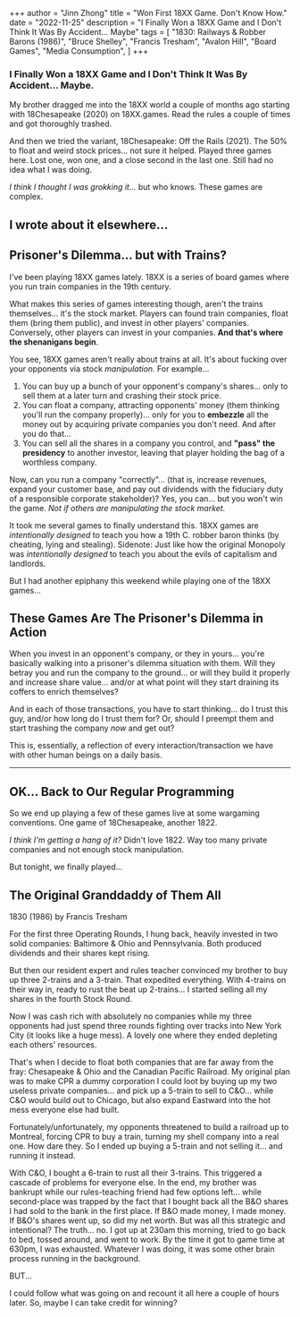 +++
author = "Jinn Zhong"
title = "Won First 18XX Game. Don't Know How."
date = "2022-11-25"
description = "I Finally Won a 18XX Game and I Don't Think It Was By Accident... Maybe"
tags = [
    "1830: Railways & Robber Barons (1986)",
    "Bruce Shelley", 
    "Francis Tresham",
    "Avalon Hill",
    "Board Games",
    "Media Consumption",
]
+++

### I Finally Won a 18XX Game and I Don't Think It Was By Accident... Maybe.

My brother dragged me into the 18XX world a couple of months ago starting with 18Chesapeake (2020) on 18XX.games. Read the rules a couple of times and got thoroughly trashed.

And then we tried the variant, 18Chesapeake: Off the Rails (2021). The 50% to float and weird stock prices... not sure it helped. Played three games here. Lost one, won one, and a close second in the last one. Still had no idea what I was doing.

_I think I thought I was grokking it..._ but who knows. These games are complex.

I wrote about it elsewhere...
---
## Prisoner's Dilemma... but with Trains?

I've been playing 18XX games lately. 18XX is a series of board games where you run train companies in the 19th century.

What makes this series of games interesting though, aren't the trains themselves... it's the stock market. Players can found train companies, float them (bring them public), and invest in other players' companies. Conversely, other players can invest in your companies. **And that's where the shenanigans begin**.

You see, 18XX games aren't really about trains at all. It's about fucking over your opponents via stock _manipulation_. For example...
1. You can buy up a bunch of your opponent's company's shares... only to sell them at a later turn and crashing their stock price.
2. You can float a company, attracting opponents' money (them thinking you'll run the company properly)... only for you to **embezzle** all the money out by acquiring private companies you don't need. And after you do that...
3. You can sell all the shares in a company you control, and **"pass" the presidency** to another investor, leaving that player holding the bag of a worthless company.

Now, can you run a company "correctly"... (that is, increase revenues,  expand your customer base, and pay out dividends with the fiduciary duty of a responsible corporate stakeholder)? Yes, you can... but you won't win the game. _Not if others are manipulating the stock market._

It took me several games to finally understand this. 18XX games are _intentionally designed_ to teach you how a 19th C. robber baron thinks (by cheating, lying and stealing). Sidenote: Just like how the original Monopoly was _intentionally designed_ to teach you about the evils of capitalism and landlords.

But I had another epiphany this weekend while playing one of the 18XX games...

## These Games Are The Prisoner's Dilemma in Action

When you invest in an opponent's company, or they in yours... you're basically walking into a prisoner's dilemma situation with them. Will they betray you and run the company to the ground... or will they build it properly and increase share value... and/or at what point will they start draining its coffers to enrich themselves?

And in each of those transactions, you have to start thinking... do I trust this guy, and/or how long do I trust them for? Or, should I preempt them and start trashing the company _now_ and get out?

This is, essentially, a reflection of every interaction/transaction we have with other human beings on a daily basis.

---
## OK... Back to Our Regular Programming

So we end up playing a few of these games live at some wargaming conventions. One game of 18Chesapeake, another 1822.

_I think I'm getting a hang of it?_ Didn't love 1822. Way too many private companies and not enough stock manipulation.

But tonight, we finally played...

## The Original Granddaddy of Them All
1830 (1986) by Francis Tresham

For the first three Operating Rounds, I hung back, heavily invested in two solid companies: Baltimore & Ohio and Pennsylvania. Both produced dividends and their shares kept rising.

But then our resident expert and rules teacher convinced my brother to buy up three 2-trains and a 3-train. That expedited everything. With 4-trains on their way in, ready to rust the beat up 2-trains... I started selling all my shares in the fourth Stock Round.

Now I was cash rich with absolutely no companies while my three opponents had just spend three rounds fighting over tracks into New York City (it looks like a huge mess). A lovely one where they ended depleting each others' resources.

That's when I decide to float both companies that are far away from the fray: Chesapeake & Ohio and the Canadian Pacific Railroad. My original plan was to make CPR a dummy corporation I could loot by buying up my two useless private companies... and pick up a 5-train to sell to C&O... while C&O would build out to Chicago, but also expand Eastward into the hot mess everyone else had built.

Fortunately/unfortunately, my opponents threatened to build a railroad up to Montreal, forcing CPR to buy a train, turning my shell company into a real one. How dare they. So I ended up buying a 5-train and not selling it... and running it instead.

With C&O, I bought a 6-train to rust all their 3-trains. This triggered a cascade of problems for everyone else. In the end, my brother was bankrupt while our rules-teaching friend had few options left... while second-place was trapped by the fact that I bought back all the B&O shares I had sold to the bank in the first place. If B&O made money, I made money. If B&O's shares went up, so did my net worth.
But was all this strategic and intentional? The truth... no. I got up at 230am this morning, tried to go back to bed, tossed around, and went to work. By the time it got to game time at 630pm, I was exhausted. Whatever I was doing, it was some other brain process running in the background.

BUT...

I could follow what was going on and recount it all here a couple of hours later. So, maybe I can take credit for winning?
